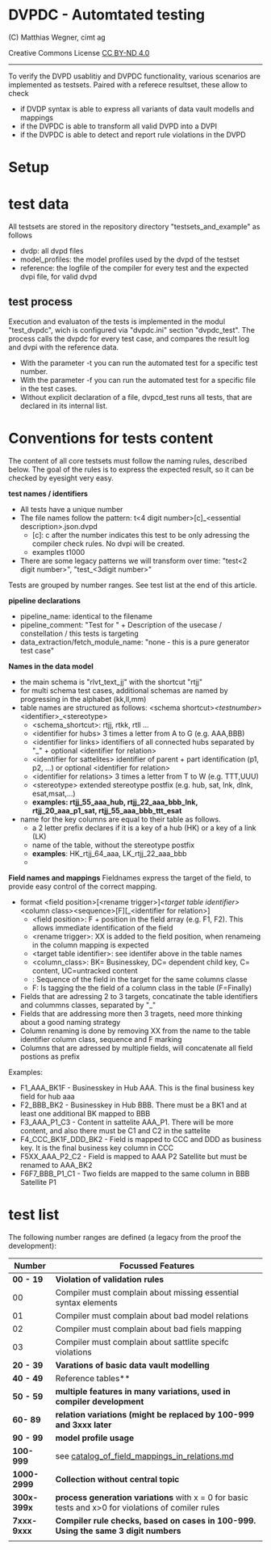 DVPDC - Automtated testing
==============================
(C) Matthias Wegner, cimt ag

Creative Commons License [CC BY-ND 4.0](https://creativecommons.org/licenses/by-nd/4.0/)

---------

To verify the DVPD usablitiy and DVPDC functionality, various scenarios are implemented
as testsets. Paired with a referece resultset, these allow to check 
- if DVDP syntax is able to express all variants of data vault modells and mappings
- if the DVPDC is able to transform all valid DVPD into a DVPI
- if the DVPDC is able to detect and report rule violations in the DVPD

# Setup 

# test data
All testsets are stored in the repository directory "testsets_and_example" as follows
- dvdp: all dvpd files
- model_profiles: the model profiles used by the dvpd of the testset
- reference: the logfile of the compiler for every test and the expected dvpi file, for valid dvpd

## test process
Execution and evaluaton of the tests is implemented in the modul "test_dvpdc", wich is configured via "dvpdc.ini"
section "dvpdc_test".
The process calls the dvpdc for every test case, and compares the result log and dvpi with the reference data.

- With the parameter -t <testnumber> you can run the automated test for a specific test number.
- With the parameter -f <dvpd filename> you can run the automated test for a specific file in the test cases.
- Without explicit declaration of a file, dvpcd_test runs all tests, that are declared in its internal list.

# Conventions for tests content
The content of all  core testsets must follow the naming rules, described below. The goal of the rules is
to express the expected result, so it can be checked by eyesight very easy.

**test names / identifiers**
- All tests have a unique number
- The file names follow the pattern: t\<4 digit number>\[c]_\<essential description>.json.dvpd
    - \[c]: c after the number indicates this test to be only adressing the compiler check rules. No dvpi will be created.
    - examples t1000
- There are some legacy patterns we will transform over time: "test\<2 digit number>", "test_\<3digit number>"

Tests are grouped by number ranges. See test list at the end of this article.

**pipeline declarations**
- pipeline_name: identical to the filename
- pipeline_comment: "Test for " + Description of the usecase / constellation /  this tests is targeting
- data_extraction/fetch_module_name: "none - this is a pure generator test case"

**Names in the data model**
- the main schema is "rlvt_text_jj" with the shortcut "rtjj"
- for multi schema test cases, additional schemas are named by progressing in the alphabet (kk,ll,mm)
- table names are structured as follows: \<schema shortcut>_\<testnumber>_\<identifier>_\<stereotype>
    - \<schema_shortcut>: rtjj, rtkk, rtll ...
    - \<identifier for hubs> 3 times a letter from A to G (e.g. AAA,BBB)
    - \<identifier for links> identifiers of all connected hubs separated by "_" + optional \<identifier for relation>
    - \<identifier for sattelites> identifier of parent + part identification (p1, p2, ...) or optional \<identifier for relation>
    - \<identifier for relations> 3 times a letter from T to W (e.g. TTT,UUU)
    - \<stereotype> extended stereotype postfix (e.g. hub, sat, lnk, dlnk, esat,msat,...)
    - **examples: rtjj_55_aaa_hub, rtjj_22_aaa_bbb_lnk, rtjj_20_aaa_p1_sat, rtjj_55_aaa_bbb_ttt_esat**
- name for the key columns are equal to their table as follows.
    - a 2 letter prefix declares if it is a key of a hub (HK) or a key of a link (LK)
    - name of the table, without the stereotype postfix
    - **examples**: HK_rtjj_64_aaa, LK_rtjj_22_aaa_bbb
    - 
**Field names and mappings**
Fieldnames express the target of the field, to provide easy control of the correct mapping.  
- format \<field position>\[\<rename trigger>]_\<target table identifier>_\<column class>\<sequence>\[F]\[_\<identifier for relation>]
    - \<field position>: F + position in the field array (e.g. F1, F2). This allows immediate identification of the field
    - \<rename trigger>: XX is added to the field position, when renameing in the column mapping is expected
    - \<target table identifier>: see identifer above in the table names 
    - \<column_class>: BK= Businesskey, DC= dependent child key, C= content, UC=untracked content
    - <sequence>: Sequence of the field in the target for the same columns classe
    - F: Is tagging the the field of a column class in the table (F=Finally) 
- Fields that are adressing 2 to 3 targets, concatinate the table identifiers and colummns classes, separated by "_" 
- Fields that are addressing more then 3 tragets, need more thinking about a good naming strategy
- Column renaming is done by removing XX from the name to the table identifier column class, sequence and F marking
- Columns that are adressed by multiple fields, will concatenate all field postions as prefix

Examples:
- F1_AAA_BK1F - Businesskey in Hub AAA. This is the final business key field for hub aaa
- F2_BBB_BK2  - Businesskey in Hub BBB. There must be a BK1 and at least one additional BK mapped to BBB
- F3_AAA_P1_C3 - Content in sattelite AAA_P1. There will be more content, and also there must be C1 and C2 in the sattelite
- F4_CCC_BK1F_DDD_BK2 - Field is mapped to CCC and DDD as business key. It is the final business key column in CCC
- F5XX_AAA_P2_C2 - Field is mapped to AAA P2 Satellite but must be renamed to AAA_BK2 
- F6F7_BBB_P1_C1 - Two fields are mapped to the same column in BBB Satellite P1

# test list
The following number ranges are defined (a legacy from the proof the development):

| Number          | Focussed Features                                                                                    | 
|-----------------|------------------------------------------------------------------------------------------------------|
| **00 - 19**     | **Violation of validation rules**                                                                    |
| 00              | Compiler must complain about missing essential syntax elements                                       |
| 01              | Compiler must complain about bad model relations                                                     |
| 02              | Compiler must complain about bad fiels mapping                                                       |
| 03              | Compiler must complain about sattlite specifc violations                                             |
| **20 - 39**     | **Varations of basic data vault modelling**                                                          |
| **40 - 49**     | Reference tables**                                                                                   |
| **50 - 59**     | **multiple features in many variations, used in compiler development**                               |
| **60- 89**      | **relation variations (might be replaced by 100-999 and 3xxx later**                                 |
| **90 - 99**     | **model profile usage**                                                                              |
| **100-999**     | see  [catalog_of_field_mappings_in_relations.md](catalog_of_field_mappings_in_relations.md)          |                                                        |
| **1000-2999**   | **Collection without central topic**                                                                 |
| **300x-399x**   | **process generation variations** with x = 0 for basic tests and x>0 for violations of comiler rules |
| **7xxx-9xxx**   | **Compiler rule checks, based on cases in 100-999. Using the same 3 digit numbers**                  |
|                 |                                                                                                      |


